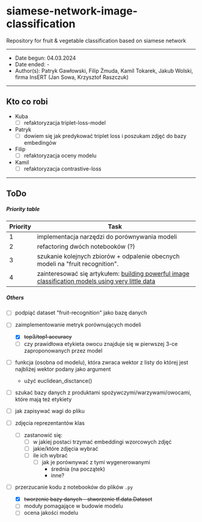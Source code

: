 # siamese-network-image-classification
Repository for fruit &amp; vegetable classification based on siamese network

---
- Date begun: 04.03.2024
- Date ended: -
- Author(s): Patryk Gawłowski, Filip Żmuda, Kamil Tokarek, Jakub Wolski, firma InsERT (Jan Sowa, Krzysztof Raszczuk)
---
## Kto co robi
- Kuba
	- [ ] refaktoryzacja triplet-loss-model
- Patryk
  	- [ ] dowiem się jak predykować triplet loss i poszukam zdjęć do bazy embedingów
- Filip
  	- [ ] refaktoryzacja oceny modelu
- Kamil
  	- [ ] refaktoryzacja contrastive-loss
---
## ToDo
##### Priority table
| Priority | Task                                          |
| -------- | --------------------------------------------- |
| 1 | implementacja narzędzi do porównywania modeli |
| 2 | refactoring dwóch notebooków (?)              |
| 3 | szukanie kolejnych zbiorów + odpalenie obecnych modeli na "fruit recognition".|
| 4 | zainteresować się artykułem: [building powerful image classification models using very little data](https://blog.keras.io/building-powerful-image-classification-models-using-very-little-data.html) 

##### Others
- [ ] podpiąć dataset "fruit-recognition" jako bazę danych

- [ ] zaimplementowanie metryk porównujących modeli
	- [x] ~~top3/top1 accuracy~~
	- [ ] czy prawidłowa etykieta owocu znajduje się w pierwszej 3-ce zaproponowanych przez model

- [ ] funkcja (osobna od modelu), która zwraca wektor z listy do której jest najbliżej wektor podany jako argument
	- użyć euclidean_disctance()

- [ ] szukać bazy danych z produktami spożywczymi/warzywami/owocami, które mają też etykiety

- [ ] jak zapisywać wagi do pliku

- [ ] zdjęcia reprezentantów klas
	- [ ] zastanowić się:
		- [ ] w jakiej postaci trzymać embeddingi wzorcowych zdjęć
		- [ ] jakie/które zdjęcia wybrać
  		- [ ] ile ich wybrać
    		- [ ] jak je porównywać z tymi wygenerowanymi
      			- średnia (na początek)
         		- inne?

- [ ] przerzucanie kodu z notebooków do plików `.py`
	- [x] ~~tworzenie bazy danych - stworzenie tf.data.Dataset~~
	- [ ] moduły pomagające w budowie modelu
	- [ ] ocena jakości modelu
